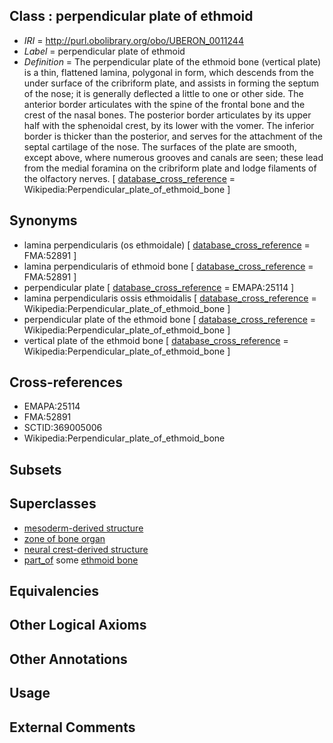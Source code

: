 
## Class : perpendicular plate of ethmoid

 * *IRI* = http://purl.obolibrary.org/obo/UBERON_0011244
 * *Label* = perpendicular plate of ethmoid
 * *Definition* = The perpendicular plate of the ethmoid bone (vertical plate) is a thin, flattened lamina, polygonal in form, which descends from the under surface of the cribriform plate, and assists in forming the septum of the nose; it is generally deflected a little to one or other side. The anterior border articulates with the spine of the frontal bone and the crest of the nasal bones. The posterior border articulates by its upper half with the sphenoidal crest, by its lower with the vomer. The inferior border is thicker than the posterior, and serves for the attachment of the septal cartilage of the nose. The surfaces of the plate are smooth, except above, where numerous grooves and canals are seen; these lead from the medial foramina on the cribriform plate and lodge filaments of the olfactory nerves. [ [database_cross_reference](../../ef/oboInOwl#hasDbXref.md) = Wikipedia:Perpendicular_plate_of_ethmoid_bone ]

## Synonyms

 * lamina perpendicularis (os ethmoidale) [ [database_cross_reference](../../ef/oboInOwl#hasDbXref.md) = FMA:52891 ]
 * lamina perpendicularis of ethmoid bone [ [database_cross_reference](../../ef/oboInOwl#hasDbXref.md) = FMA:52891 ]
 * perpendicular plate [ [database_cross_reference](../../ef/oboInOwl#hasDbXref.md) = EMAPA:25114 ]
 * lamina perpendicularis ossis ethmoidalis [ [database_cross_reference](../../ef/oboInOwl#hasDbXref.md) = Wikipedia:Perpendicular_plate_of_ethmoid_bone ]
 * perpendicular plate of the ethmoid bone [ [database_cross_reference](../../ef/oboInOwl#hasDbXref.md) = Wikipedia:Perpendicular_plate_of_ethmoid_bone ]
 * vertical plate of the ethmoid bone [ [database_cross_reference](../../ef/oboInOwl#hasDbXref.md) = Wikipedia:Perpendicular_plate_of_ethmoid_bone ]

## Cross-references

 * EMAPA:25114
 * FMA:52891
 * SCTID:369005006
 * Wikipedia:Perpendicular_plate_of_ethmoid_bone

## Subsets


## Superclasses

 * [mesoderm-derived structure](../../UBERON/20/UBERON_0004120.md)
 * [zone of bone organ](../../UBERON/13/UBERON_0005913.md)
 * [neural crest-derived structure](../../UBERON/13/UBERON_0010313.md)
 * [part_of](../../BFO/50/BFO_0000050.md) some [ethmoid bone](../../UBERON/79/UBERON_0001679.md)

## Equivalencies


## Other Logical Axioms


## Other Annotations


## Usage


## External Comments

